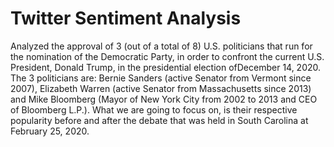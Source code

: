 # Twitter Sentiment Analysis

Analyzed the approval of 3 (out of a total of 8) U.S. politicians that run for the nomination of the Democratic Party, 
in order to confront the current U.S. President, Donald Trump, in the presidential election ofDecember 14, 2020. The 
3 politicians are: Bernie Sanders (active Senator from Vermont since 2007), Elizabeth Warren (active Senator from Massachusetts since 2013)
and Mike Bloomberg (Mayor of New York City from 2002 to 2013 and CEO of Bloomberg L.P.). What we are going to focus on, 
is their respective popularity before and after the debate that was held in South Carolina at February 25, 2020.


<img src=""  style="max-width:100%;">

